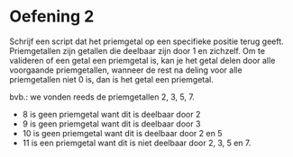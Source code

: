 # Oefening 2

Schrijf een script dat het priemgetal op een specifieke positie terug geeft. Priemgetallen zijn getallen die deelbaar zijn door 1 en zichzelf. Om te valideren of een getal een priemgetal is, kan je het getal delen door alle voorgaande priemgetallen, wanneer de rest na deling voor alle priemgetallen niet 0 is, dan is het getal een priemgetal.

bvb.: we vonden reeds de priemgetallen 2, 3, 5, 7.

- 8 is geen priemgetal want dit is deelbaar door 2
- 9 is geen priemgetal want dit is deelbaar door 3
- 10 is geen priemgetal want dit is deelbaar door 2 en 5
- 11 is een priemgetal want dit is niet deelbaar door 2, 3, 5 en 7.
